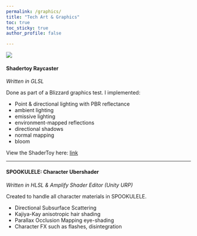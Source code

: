 ```yaml
---
permalink: /graphics/
title: "Tech Art & Graphics"
toc: true
toc_sticky: true
author_profile: false

---
```


![](/assets/images/portfolio/shadertoy-raycaster.gif)

#### Shadertoy Raycaster

*Written in GLSL*

Done as part of a Blizzard graphics test. I implemented:
* Point & directional lighting with PBR reflectance
* ambient lighting
* emissive lighting
* environment-mapped reflections
* directional shadows
* normal mapping
* bloom

View the ShaderToy here: [link](https://www.shadertoy.com/view/cd2GWW)

---



#### SPOOKULELE: Character Ubershader
*Written in HLSL & Amplify Shader Editor (Unity URP)*

Created to handle all character materials in SPOOKULELE.
* Directional Subsurface Scattering
* Kajiya-Kay anisotropic hair shading
* Parallax Occlusion Mapping eye-shading
* Character FX such as flashes, disintegration